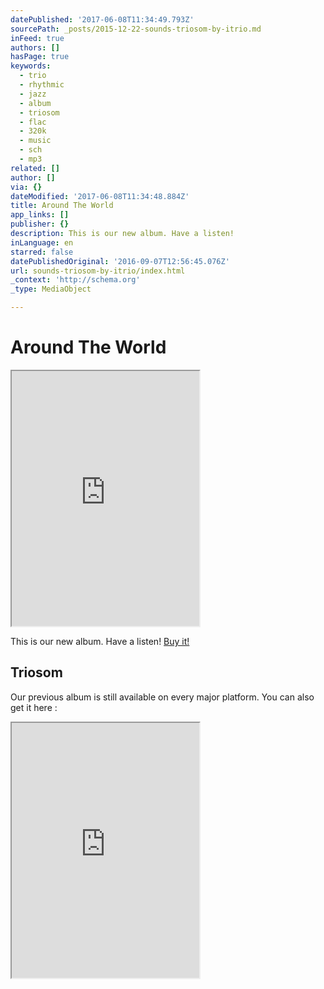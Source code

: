 ```yaml
---
datePublished: '2017-06-08T11:34:49.793Z'
sourcePath: _posts/2015-12-22-sounds-triosom-by-itrio.md
inFeed: true
authors: []
hasPage: true
keywords:
  - trio
  - rhythmic
  - jazz
  - album
  - triosom
  - flac
  - 320k
  - music
  - sch
  - mp3
related: []
author: []
via: {}
dateModified: '2017-06-08T11:34:48.884Z'
title: Around The World
app_links: []
publisher: {}
description: This is our new album. Have a listen!
inLanguage: en
starred: false
datePublishedOriginal: '2016-09-07T12:56:45.076Z'
url: sounds-triosom-by-itrio/index.html
_context: 'http://schema.org'
_type: MediaObject

---
```

# Around The World

<iframe src="https://the-grid.github.io/ed-userhtml/?g=eJwlkLFuhDAQRH_Foj9skgtEHEZKkSJdipNSr-0FW2cbtDYi5OsDx3Yz0ug9becGgoAs5c2jLNREBqll4sZWZ7JtWSPE_HtjFt1oc8uuot5jwRJpWdic59RyriAaDWEu9RT4Z1BoDJpvDxsSB6-WIF-qpr5WonoVPLk_lB5oRK5GPXk5PI97Fx9HFPV7M7xxoLxO9JApgPc8E8Q0A2HMMtOC_MCBG6NcUSWX8TKfuN0MIXhMqe-AWcLh1Nwtw5KcLl0mN5XanmI7ZlqiuWSLlx3nTdF_PBt2t8h-joapjX2V933Vceg7fj6s_wdZfW2K" height="408" style=""></iframe>

This is our new album. Have a listen!
[Buy it!][0]

## Triosom

Our previous album is still available on every major platform. You can also get it here :

<iframe src="https://the-grid.github.io/ed-userhtml/?g=eJwlkLFygzAQRH9FQx8OGwcnGNGlSJciP3CSDqSxhJiTGEK-PhC22lftm-3cwBhIpLx5koWKbIhbUT3E6ky2rbhX1fzzEJbcaHMrblWzYyESa1nYnOfUAiicjMYwlzoG-AiKjCHz5XEjBvRqCfLS1Le6fr_UV0jul6RHHgnUqKOXw3_Au-l5YNW83YdXQM5r5KdMAb2HzDilGZmmLDMvBMccunGSK6nkMr3M59xuRhg8pdR3KCzTcGrulmFJTpcus4ultqcYHJRiKPrvswi1ic_ygA6w7-C8p_8D28dncA" height="408" style=""></iframe>



[0]: http://music.itrio.ch/